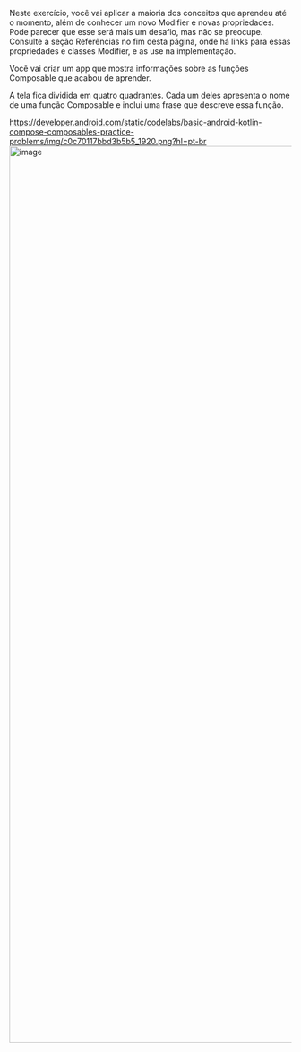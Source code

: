 Neste exercício, você vai aplicar a maioria dos conceitos que aprendeu até o momento, além de conhecer um novo Modifier e novas propriedades. Pode parecer que esse será mais um desafio, mas não se preocupe. Consulte a seção Referências no fim desta página, onde há links para essas propriedades e classes Modifier, e as use na implementação.

Você vai criar um app que mostra informações sobre as funções Composable que acabou de aprender.

A tela fica dividida em quatro quadrantes. Cada um deles apresenta o nome de uma função Composable e inclui uma frase que descreve essa função.

https://developer.android.com/static/codelabs/basic-android-kotlin-compose-composables-practice-problems/img/c0c70117bbd3b5b5_1920.png?hl=pt-br<img width="758" height="1600" alt="image" src="https://github.com/user-attachments/assets/7d05dcae-5d77-49d4-93cf-6a9b37cbebef" />
